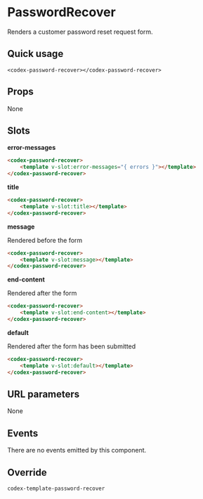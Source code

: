 # PasswordRecover

Renders a customer password reset request form.

## Quick usage

```vue
<codex-password-recover></codex-password-recover>
```

## Props

None

## Slots

**error-messages**

```html
<codex-password-recover>
	<template v-slot:error-messages="{ errors }"></template>
</codex-password-recover>
```

**title**

```html
<codex-password-recover>
	<template v-slot:title></template>
</codex-password-recover>
```

**message**

Rendered before the form

```html
<codex-password-recover>
	<template v-slot:message></template>
</codex-password-recover>
```

**end-content**

Rendered after the form

```html
<codex-password-recover>
	<template v-slot:end-content></template>
</codex-password-recover>
```

**default**

Rendered after the form has been submitted

```html
<codex-password-recover>
	<template v-slot:default></template>
</codex-password-recover>
```

## URL parameters

None

## Events

There are no events emitted by this component.

## Override

`
codex-template-password-recover
`
